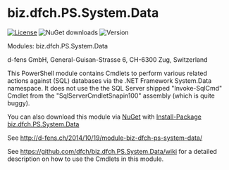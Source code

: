 biz.dfch.PS.System.Data
=======================

[![License](https://img.shields.io/badge/license-Apache%20License%202.0-blue.svg)](https://github.com/dfch/biz.dfch.PS.System.Data/blob/master/LICENSE)
![NuGet downloads](https://img.shields.io/nuget/dt/biz.dfch.PS.System.Data.svg)
![Version](https://img.shields.io/nuget/v/biz.dfch.PS.System.Data.svg)

Modules: biz.dfch.PS.System.Data

d-fens GmbH, General-Guisan-Strasse 6, CH-6300 Zug, Switzerland

This PowerShell module contains Cmdlets to perform various related actions against (SQL) databases via the .NET Framework System.Data namespace. It does not use the the SQL Server shipped "Invoke-SqlCmd" Cmdlet from the "SqlServerCmdletSnapin100" assembly (which is quite buggy).

You can also download this module via [NuGet](http://nuget.org) with [Install-Package biz.dfch.PS.System.Data](https://www.nuget.org/packages/biz.dfch.PS.System.Data/)

See http://d-fens.ch/2014/10/19/module-biz-dfch-ps-system-data/

See https://github.com/dfch/biz.dfch.PS.System.Data/wiki for a detailed description on how to use the Cmdlets in this module.
